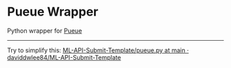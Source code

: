 # Pueue Wrapper

Python wrapper for [Pueue](https://github.com/Nukesor/pueue)

---

Try to simplify this: [ML-API-Submit-Template/pueue.py at main · daviddwlee84/ML-API-Submit-Template](https://github.com/daviddwlee84/ML-API-Submit-Template/blob/main/pueue.py)
